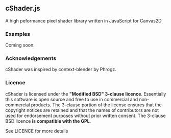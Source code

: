 ## cShader.js

A high peformance pixel shader library written in JavaScript for Canvas2D


### Examples

Coming soon.


### Acknowledgements


cShader was inspired by context-blender by Phrogz.


### Licence

cShader is licensed under the **"Modified BSD" 3-clause licence**. Essentially this software is open source and
free to use in commercial and non-commercial products. The 3-clause portion of the license ensures that the
copyright notices are retained and that the names of contributors are not used for endorsement purposes
without prior written consent. The 3-clause BSD licence **is compatible with the GPL**.

See LICENCE for more details